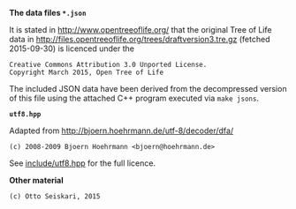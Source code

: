 
__The data files `*.json`__

It is stated in http://www.opentreeoflife.org/ that the original Tree of Life
data in http://files.opentreeoflife.org/trees/draftversion3.tre.gz (fetched
2015-09-30) is licenced under the

    Creative Commons Attribution 3.0 Unported License.
    Copyright March 2015, Open Tree of Life

The included JSON data have been derived from the decompressed version of
this file using the attached C++ program executed via `make jsons`.

__`utf8.hpp`__

Adapted from http://bjoern.hoehrmann.de/utf-8/decoder/dfa/ 

    (c) 2008-2009 Bjoern Hoehrmann <bjoern@hoehrmann.de>

See [include/utf8.hpp](include/utf8.hpp) for the full licence.

__Other material__


    (c) Otto Seiskari, 2015


